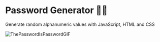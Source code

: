 # Password Generator 🔑🔐
Generate random alphanumeric values with JavaScript, HTML and CSS

![ThePasswordIsPasswordGIF](https://user-images.githubusercontent.com/82980992/229671399-96ad66df-2195-47cf-89f6-383eac7f4df2.gif)

